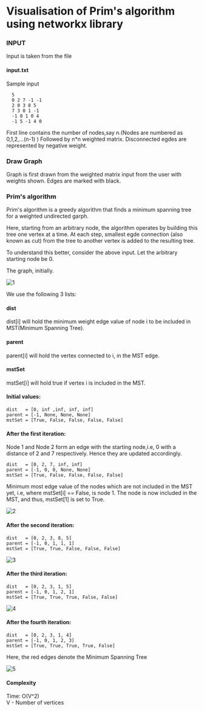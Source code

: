 # Visualisation of Prim's algorithm using networkx library

### INPUT ###


Input is taken from the file 
#### input.txt ####

Sample input
```
  5
  0 2 7 -1 -1
  2 0 3 8 5
  7 3 0 1 -1
  -1 8 1 0 4
  -1 5 -1 4 0

```
First line contains the number of nodes,say n.(Nodes are numbered as 0,1,2,...(n-1) )
Followed by n*n weighted matrix. Disconnected egdes are represented by negative weight.

### Draw Graph ###


Graph is first drawn from the weighted matrix input from the user with weights shown. Edges are marked with black.



### Prim's algorithm ###

Prim's algorithm is a greedy algorithm that finds a minimum spanning tree for
a weighted undirected garph. 

Here, starting from an arbitrary node, the algorithm operates by building this tree one vertex at a time. At each step, smallest egde connection (also known as cut) from the tree to another vertex is added to the resulting tree.

To understand this better, consider the above input.
Let the arbitrary starting node be 0.

The graph, initially.

![1](https://user-images.githubusercontent.com/22571531/27369441-88710056-5675-11e7-8b11-251a2992b38b.png)

We use the following 3 lists:

#### dist ####
 dist[i] will hold the minimum weight edge value of node i to be included in MST(Minimum Spanning Tree).                               
#### parent ####                               
parent[i] will hold the vertex connected to i, in the MST edge.                          
#### mstSet ####                         
mstSet[i] will hold true if vertex i is included in the MST.                           

#### Initial values: ####
```
dist   = [0, inf ,inf, inf, inf]
parent = [-1, None, None, None]                        
mstSet = [True, False, False, False, False]
```

#### After the first iteration: ####

Node 1 and Node 2 form an edge with the starting node,i.e, 0 with a distance of 2 and 7 respectively. Hence they are updated accordingly.

```
dist   = [0, 2, 7, inf, inf]
parent = [-1, 0, 0, None, None] 
mstSet = [True, False, False, False, False]
```

Minimum most edge value of the nodes which are not included in the MST yet, i.e, where mstSet[i] == False, is node 1.
The node is now included in the MST, and thus, mstSet[1] is set to True.

![2](https://user-images.githubusercontent.com/22571531/27369443-8aded584-5675-11e7-9a35-a34dd3b4ba40.png)


#### After the second iteration: ####

```
dist   = [0, 2, 3, 8, 5]
parent = [-1, 0, 1, 1, 1]
mstSet = [True, True, False, False, False]
```

![3](https://user-images.githubusercontent.com/22571531/27369444-8d5e5a6e-5675-11e7-9e82-d44277d59257.png)

#### After the third iteration: ####

```
dist   = [0, 2, 3, 1, 5]
parent = [-1, 0, 1, 2, 1]
mstSet = [True, True, True, False, False]
```

![4](https://user-images.githubusercontent.com/22571531/27369448-917e86be-5675-11e7-8ecf-6d92d4e34782.png)

#### After the fourth iteration: ####

```
dist   = [0, 2, 3, 1, 4]
parent = [-1, 0, 1, 2, 3]
mstSet = [True, True, True, True, False]
```

Here, the red edges denote the Minimum Spanning Tree

![5](https://user-images.githubusercontent.com/22571531/27369450-947b6710-5675-11e7-81e3-0aff0dd4d224.png)

#### Complexity ####                                  

Time: O(V^2)                                                                 
V - Number of vertices                                                    
